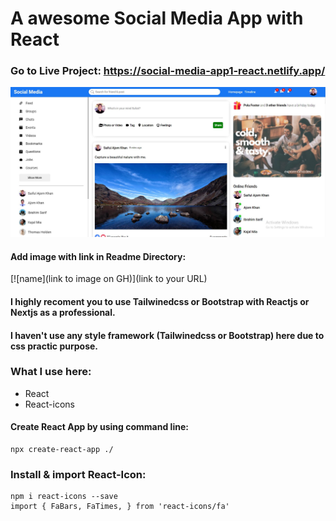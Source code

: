 # A awesome Social Media App with React

### Go to Live Project: https://social-media-app1-react.netlify.app/

[![image](app-image.jpeg)](https://social-media-app1-react.netlify.app/)

#### Add image with link in Readme Directory:

[![name](link to image on GH)](link to your URL)

#### I highly recoment you to use Tailwinedcss or Bootstrap with Reactjs or Nextjs as a professional.

#### I haven't use any style framework (Tailwinedcss or Bootstrap) here due to css practic purpose.

### What I use here:
* React
* React-icons

#### Create React App by using command line:

    npx create-react-app ./
 
 ### Install & import React-Icon:
    npm i react-icons --save
    import { FaBars, FaTimes, } from 'react-icons/fa'
 
